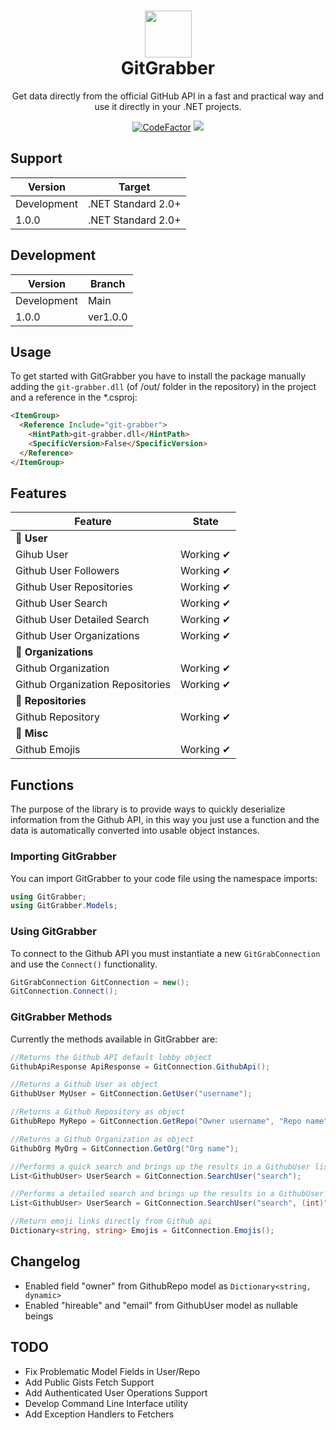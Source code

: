 <h1 align="center">
  <img src="https://i.imgur.com/JnSjFjJ.png" width="75px">
  <br>
  GitGrabber
</h1>

<center>
<p align="center">
Get data directly from the official GitHub API in a fast and practical way and use it directly in your .NET projects.

[![CodeFactor](https://www.codefactor.io/repository/github/eternalquasar0206/git-grabber/badge/main)](https://www.codefactor.io/repository/github/eternalquasar0206/git-grabber/overview/main) <img src="https://shields.io/github/v/tag/EternalQuasar0206/git-grabber" />

</p>
</center>

## Support
| Version | Target |
| --- | ----------- |
| Development | .NET Standard 2.0+ |
| 1.0.0 | .NET Standard 2.0+ |

## Development
| Version | Branch |
| --- | ----------- |
| Development | Main |
| 1.0.0 | ver1.0.0 |

## Usage
To get started with GitGrabber you have to install the package manually adding the `git-grabber.dll` (of /out/ folder in the repository) in the project and
a reference in the *.csproj:
```html
<ItemGroup>
  <Reference Include="git-grabber">
    <HintPath>git-grabber.dll</HintPath>
    <SpecificVersion>False</SpecificVersion> 
  </Reference>
</ItemGroup>
```

## Features
| Feature | State |
| --- | ----------- |
| 🔵 **User** |
| Gihub User | Working ✔ |
| Github User Followers | Working ✔ |
| Github User Repositories | Working ✔ |
| Github User Search | Working ✔ |
| Github User Detailed Search | Working ✔ |
| Github User Organizations | Working ✔ |
| 🔵 **Organizations** |
| Github Organization | Working ✔ |
| Github Organization Repositories | Working ✔ |
| 🔵 **Repositories** |
| Github Repository | Working ✔ |
| 🔵 **Misc** |
| Github Emojis | Working ✔ |

## Functions
The purpose of the library is to provide ways to quickly deserialize information from the Github API, in this way you just use a function and the data is automatically converted into usable object instances.

### Importing GitGrabber
You can import GitGrabber to your code file using the namespace imports:

```cs
using GitGrabber;
using GitGrabber.Models;
```

### Using GitGrabber
To connect to the Github API you must instantiate a new `GitGrabConnection` and use the `Connect()` functionality.

```cs
GitGrabConnection GitConnection = new();
GitConnection.Connect();
```

### GitGrabber Methods
Currently the methods available in GitGrabber are:

```cs
//Returns the Github API default lobby object
GithubApiResponse ApiResponse = GitConnection.GithubApi(); 
```
```cs
//Returns a Github User as object
GithubUser MyUser = GitConnection.GetUser("username"); 
```

```cs
//Returns a Github Repository as object
GithubRepo MyRepo = GitConnection.GetRepo("Owner username", "Repo name"); 
```

```cs
//Returns a Github Organization as object
GithubOrg MyOrg = GitConnection.GetOrg("Org name");
```

```cs
//Performs a quick search and brings up the results in a GithubUser list
List<GithubUser> UserSearch = GitConnection.SearchUser("search");
```

```cs
//Performs a detailed search and brings up the results in a GithubUser list
List<GithubUser> UserSearch = GitConnection.SearchUser("search", (int)"max results/page", (int)"page");
```

```cs
//Return emoji links directly from Github api
Dictionary<string, string> Emojis = GitConnection.Emojis();
```
## Changelog

- Enabled field "owner" from GithubRepo model as `Dictionary<string, dynamic>`
- Enabled "hireable" and "email" from GithubUser model as nullable beings

## TODO
- Fix Problematic Model Fields in User/Repo
- Add Public Gists Fetch Support
- Add Authenticated User Operations Support
- Develop Command Line Interface utility
- Add Exception Handlers to Fetchers
